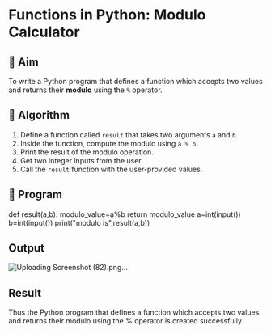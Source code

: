 # Functions in Python: Modulo Calculator

## 🎯 Aim
To write a Python program that defines a function which accepts two values and returns their **modulo** using the `%` operator.

## 🧠 Algorithm
1. Define a function called `result` that takes two arguments `a` and `b`.
2. Inside the function, compute the modulo using `a % b`.
3. Print the result of the modulo operation.
4. Get two integer inputs from the user.
5. Call the `result` function with the user-provided values.

## 🧾 Program

def result(a,b):
    modulo_value=a%b
    return modulo_value
a=int(input())
b=int(input())
print("modulo is",result(a,b))

## Output
![Uploading Screenshot (82).png…]()



## Result
Thus the Python program that defines a function which accepts two values and returns their modulo using the % operator is created successfully.
